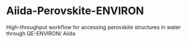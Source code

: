# Aiida-Perovskite-ENVIRON
High-throughput workflow for accessing perovskite structures in water through QE-ENVIRON/ Aiida
